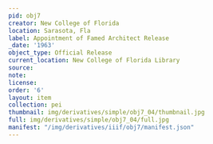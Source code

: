 ```yaml
---
pid: obj7
creator: New College of Florida
location: Sarasota, Fla
label: Appointment of Famed Architect Release
_date: '1963'
object_type: Official Release
current_location: New College of Florida Library
source: 
note: 
license: 
order: '6'
layout: item
collection: pei
thumbnail: img/derivatives/simple/obj7_04/thumbnail.jpg
full: img/derivatives/simple/obj7_04/full.jpg
manifest: "/img/derivatives/iiif/obj7/manifest.json"
---
```

